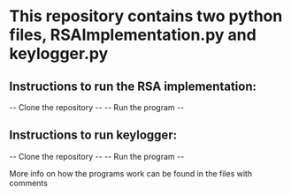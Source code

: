 # This repository contains two python files, RSAImplementation.py and keylogger.py

## Instructions to run the RSA implementation:

-- Clone the repository --
-- Run the program --

## Instructions to run keylogger:

-- Clone the repository --
-- Run the program --

More info on how the programs work can be found in the files with comments
